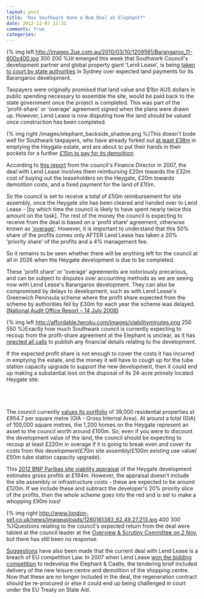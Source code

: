 ```yaml
---
layout: post
title: "Has Southwark done a Bum Deal at Elephant?"
date: 2012-12-07 11:31
comments: true
categories: 
---
```

{% img left http://images.2ue.com.au/2010/03/10/1209561/Barangaroo_11-600x400.jpg 300 200 %}It emerged this week that Southwark Council's development partner and global property giant 'Lend Lease', is being [taken to court by state authorities](http://www.smh.com.au/nsw/valuation-dispute-poses-threat-to-1b-return-from-barangaroo-20121206-2ay9e.html) in Sydney over expected land payments for its Barangaroo development. 

Taxpayers were originally promised that land value and $1bn AUS dollars in public spending necessary to assemble the site, would be paid back to the state government once the project is completed. This was part of the 'profit-share' or 'overage' agreement signed when the plans were drawn up. However, Lend Lease is now disputing how the land should be valued once construction has been completed.

{% img right /images/elephant_backside_shadow.png %}This doesn't bode well for Southwark taxpayers, who have already forked out [at least £38m](http://moderngov.southwark.gov.uk/documents/s14567/Appendix%201%20-%20Regeneration%20spending%20detailed%20breakdown.pdf) in emptying the Heygate estate, and are about to put their hands in their pockets for a further [£15m to pay for its demolition](http://betterelephant.org/images/SNJuly2012.jpg).

According to [this report](http://betterelephant.github.com/images/Appendix_8.pdf) from the council's Finance Director in 2007, the deal with Lend Lease involves them reimbursing £20m towards the £32m cost of buying out the leaseholders on the Heygate, £20m towards demolition costs, and a fixed payment for the land of £10m. 

So the council is set to receive a total of £50m reimbursement for site assembly, once the Heygate site has been cleared and handed over to Lend Lease - [by which time the council is likely to have spent nearly twice this amount on the task]. The rest of the money the council is expecting to receive from the deal is based on a 'profit share' agreement, otherwise known as ['overage'](http://en.wikipedia.org/wiki/Land-sale_overage). However, it is important to understand that this 50% share of the profits comes only AFTER Lend Lease has taken a 20% 'priority share' of the profits and a 4% management fee.

So it remains to be seen whether there will be anything left for the council at all in 2026 when the Heygate development is due to be completed.

These 'profit share' or 'overage' agreements are notoriously precarious, and can be subject to disputes over accounting methods as we are seeing now with Lend Lease's Barangaroo development. They can also be compromised by delays to development, such as with Lend Lease's Greenwich Peninsula scheme where the profit share expected from the scheme by authorities fell by £30m for each year the scheme was delayed. [(National Audit Office Report – 14 July 2008)](http://www.nao.org.uk/publications/0708/greenwich_peninsula.aspx)

{% img left http://affordable.heroku.com/images/viabilityminutes.png 250 550 %}Exactly how much Southwark council is currently expecting to recoup from the profit-share agreement at the Elephant is unclear, as it has [rejected all calls](http://affordable.heroku.com/blog/2012/07/03/its-all-about-financial-viability/) to publish any financial details relating to the development.

If the expected profit share is not enough to cover the costs it has incurred in emptying the estate, and the money it will have to cough up for the tube station capacity upgrade to support the new development, then it could end up making a substantial loss on the disposal of its 24-acre primely located Heygate site.  
</br>
</br>
</br>
</br>
The council currently [values its portfolio](/images/AssetManagementPlan.pdf) of 39,000 residential properties at £954.7 per square metre (GIA - Gross Internal Area). At around a total (GIA) of 100,000 square metres, the 1,200 homes on the Heygate represent an asset to the council worth around £100m. So, even if you were to discount the development value of the land, the council should be expecting to recoup at least £220m in overage if it is going to break even and cover its costs from this development(£70m site assembly/£100m existing use value/£50m tube station capacity upgrade).

This [2012 BNP Paribas site viability appraisal](http://affordable.heroku.com/images/CILviabilitysite11.pdf) of the Heygate development estimates gross profits at £194m. However, the appraisal doesn't include the site assembly or infrastructure costs - these are expected to be around £120m. If we include these and subtract the developer's 20% priority slice of the profits, then the whole scheme goes into the red and is set to make a whopping £90m loss!  

{% img right http://www.london-se1.co.uk/news/imageuploads/1280161383_62.49.27.213.jpg 400 300 %}Questions relating to the council's expected return from the deal were tabled at the council leader at the [Overview & Scrutiny Committee on 2 Nov](http://moderngov.southwark.gov.uk/mgAi.aspx?ID=26613), but there has still been no response.

[Suggestions](http://www.london-se1.co.uk/news/view/5314) have also been made that the current deal with Lend Lease is a breach of EU competition Law. In 2007 when Lend Lease [won the bidding competition](http://www.london-se1.co.uk/news/view/1539) to redevelop the Elephant & Castle, the tendering brief included delivery of the new leisure centre and demolition of the shopping centre. Now that these are no longer included in the deal, the regeneration contract should be re-procured or else it could end up being challenged in court under the EU Treaty on State Aid.
